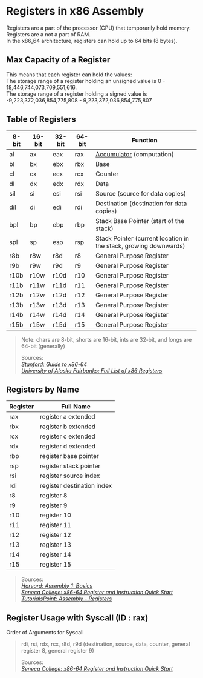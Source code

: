 # Registers in x86 Assembly
Registers are a part of the processor (CPU) that temporarily hold memory. Registers are a not a part of RAM. <br />
In the x86_64 architecture, registers can hold up to 64 bits (8 bytes). <br />

## Max Capacity of a Register
This means that each register can hold the values: <br />
The storage range of a register holding an unsigned value is 0 - 18,446,744,073,709,551,616. <br />
The storage range of a register holding a signed value is -9,223,372,036,854,775,808 - 9,223,372,036,854,775,807 <br />

## Table of Registers
| 8-bit | 16-bit | 32-bit | 64-bit | Function |
| ----- | ------ | ------ | ------ | -------- |
|   al  |   ax   |   eax  |  rax   | [Accumulator](https://www.computerhope.com/jargon/a/accumulator.htm) (computation) |
|   bl  |   bx   |   ebx  |  rbx   | Base |
|   cl  |   cx   |   ecx  |  rcx   | Counter |
|   dl  |   dx   |   edx  |  rdx   | Data |
|  sil  |   si   |   esi  |  rsi   | Source (source for data copies) |
|  dil  |   di   |   edi  |  rdi   | Destination  (destination for data copies) |
|  bpl  |   bp   |   ebp  |  rbp   | Stack Base Pointer (start of the stack) |
|  spl  |   sp   |   esp  |  rsp   | Stack Pointer (current location in the stack, growing downwards) |
|  r8b  |   r8w  |   r8d  |   r8   | General Purpose Register |
|  r9b  |   r9w  |   r9d  |   r9   | General Purpose Register |
| r10b  |  r10w  |  r10d  |  r10   | General Purpose Register |
| r11b  |  r11w  |  r11d  |  r11   | General Purpose Register |
| r12b  |  r12w  |  r12d  |  r12   | General Purpose Register |
| r13b  |  r13w  |  r13d  |  r13   | General Purpose Register |
| r14b  |  r14w  |  r14d  |  r14   | General Purpose Register |
| r15b  |  r15w  |  r15d  |  r15   | General Purpose Register |
> Note: chars are 8-bit, shorts are 16-bit, ints are 32-bit, and longs are 64-bit (generally) <br />
>
> Sources: <br />
> [_Stanford: Guide to x86-64_](https://web.stanford.edu/class/archive/cs/cs107/cs107.1216/guide/x86-64.html) <br />
> [_University of Alaska Fairbanks: Full List of x86 Registers_](https://www.cs.uaf.edu/2015/fall/cs301/lecture/09_16_stack.html) <br />

## Registers by Name
| Register | Full Name |
| -------- | --------- |
| rax | register a extended |
| rbx | register b extended |
| rcx | register c extended |
| rdx | register d extended |
| rbp | register base pointer |
| rsp | register stack pointer |
| rsi | register source index |
| rdi | register destination index |
| r8 | register 8 |
| r9 | register 9 |
| r10 | register 10 |
| r11 | register 11 |
| r12 | register 12 |
| r13 | register 13 |
| r14 | register 14 |
| r15 | register 15 |
> Sources: <br />
> [_Harvard: Assembly 1: Basics_](https://cs61.seas.harvard.edu/site/2018/Asm1/) <br />
> [_Seneca College: x86-64 Register and Instruction Quick Start_](https://wiki.cdot.senecacollege.ca/wiki/X86_64_Register_and_Instruction_Quick_Start) <br />
> [_TutorialsPoint: Assembly - Registers_](https://www.tutorialspoint.com/assembly_programming/assembly_registers.htm) <br />

 ## Register Usage with Syscall (ID : rax)
Order of Arguments for Syscall
>rdi, rsi, rdx, rcx, r8d, r9d (destination, source, data, counter, general register 8, general register 9) <br />
>
> Sources: <br />
> [_Seneca College: x86-64 Register and Instruction Quick Start_](https://wiki.cdot.senecacollege.ca/wiki/X86_64_Register_and_Instruction_Quick_Start) <br />
